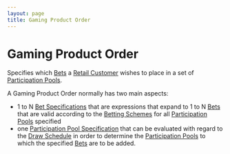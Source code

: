```yaml
---
layout: page
title: Gaming Product Order
---
```


# Gaming Product Order

Specifies which [Bets](bet) a [Retail Customer](retail-customer) wishes to place in a set of [Participation Pools](participation-pool).

A Gaming Product Order normally has two main aspects:
- 1 to N [Bet Specifications](bet-specification) that are expressions that expand to 1 to N [Bets](bet) that are valid according to the [Betting Schemes](betting-scheme) for all [Participation Pools](participation-pool) specified
- one [Participation Pool Specification](participation-pool-specification) that can be evaluated with regard to the [Draw Schedule](draw-schedule) in order to determine the [Participation Pools](participation-pool) to which the specified [Bets](bet) are to be added.

